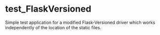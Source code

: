 # test_FlaskVersioned

Simple test application for a modified Flask-Versioned driver which works independently of the location of the static files.
